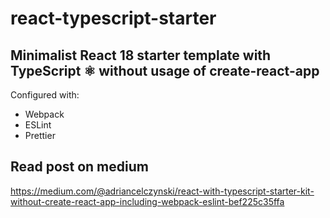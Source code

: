 # react-typescript-starter

## Minimalist React 18 starter template with TypeScript ⚛ without usage of create-react-app

Configured with:

- Webpack
- ESLint
- Prettier

## Read post on medium

<https://medium.com/@adriancelczynski/react-with-typescript-starter-kit-without-create-react-app-including-webpack-eslint-bef225c35ffa>
